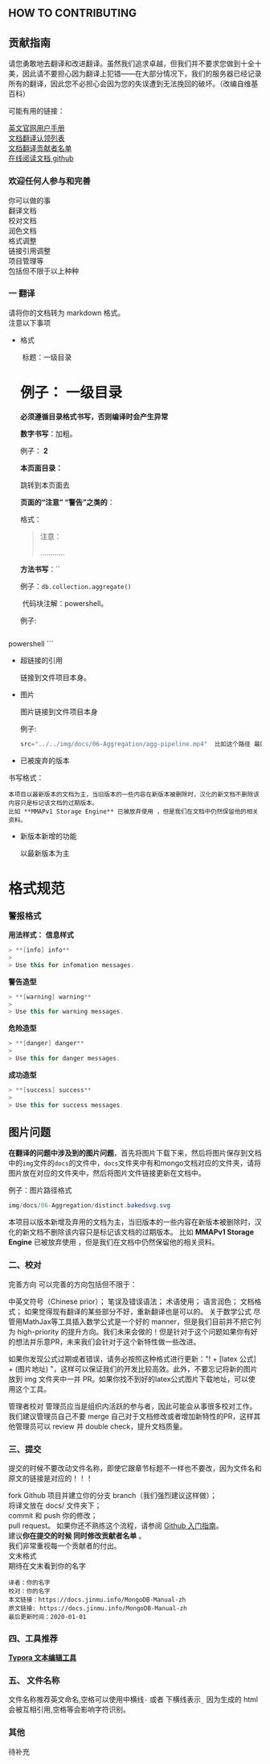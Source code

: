 ##  HOW  TO  CONTRIBUTING

## 贡献指南
请您勇敢地去翻译和改进翻译。虽然我们追求卓越，但我们并不要求您做到十全十美，因此请不要担心因为翻译上犯错——在大部分情况下，我们的服务器已经记录所有的翻译，因此您不必担心会因为您的失误遭到无法挽回的破坏。（改编自维基百科）

可能有用的链接：

[英文官网用户手册](https://docs.mongodb.com/manual/)<br/>
[文档翻译认领列表](https://github.com/JinMuInfo/MongoDB-Manual-zh/blob/master/Document-translation-claim-list.md)<br/>
[文档翻译贡献者名单](https://github.com/JinMuInfo/MongoDB-Manual-zh/blob/master/List-of-contributors.md)<br/>
[在线阅读文档 github](https://jinmuinfo.github.io/MongoDB-Manual-zh/)<br/>



### 欢迎任何人参与和完善
你可以做的事  
翻译文档  
校对文档  
润色文档  
格式调整  
链接引用调整  
项目管理等  
包括但不限于以上种种  


### 一 翻译
请将你的文档转为 markdown  格式。  
注意以下事项  

  * 格式

    ​	标题：一级目录

    # 例子：  一级目录

    **必须遵循目录格式书写，否则编译时会产生异常**

    **数字书写**：加粗。 

    例子： **2**

    

    **本页面目录：**

    跳转到本页面去

    

    **页面的“注意” “警告”之类的**：

    格式：

    >注意：
    >
    >............

    

    **方法书写**：\``

    例子：`db.collection.aggregate()`

    

    ​	代码块注解：powershell。  

    例子:

    ```powershell
powershell
    ```
    
  * 超链接的引用

    链接到文件项目本身。

    

  * 图片

    图片链接到文件项目本身

    例子:

    ```powershell
    src="../../img/docs/06-Aggregation/agg-pipeline.mp4"  比如这个路径 最好也是填上绝对路径
    ```

    

  * 已被废弃的版本

书写格式：

```
本项目以最新版本的文档为主，当旧版本的一些内容在新版本被删除时，汉化的新文档不删除该内容只是标记该文档的过期版本。
比如 **MMAPv1 Storage Engine** 已被放弃使用 ，但是我们在文档中仍然保留他的相关资料。
```

  * 新版本新增的功能

    以最新版本为主

# 格式规范

### 警报格式

**用法样式：**
**信息样式**

```kotlin
> **[info] info**
>
> Use this for infomation messages.
```

**警告造型**

```kotlin
> **[warning] warning**
>
> Use this for warning messages.
```

**危险造型**

```kotlin
> **[danger] danger**
>
> Use this for danger messages.
```

**成功造型**

```kotlin
> **[success] success**
>
> Use this for success messages.
```



## 图片问题

**在翻译的问题中涉及到的图片问题**，首先将图片下载下来，然后将图片保存到文档中的`img`文件的`docs`的文件中，`docs`文件夹中有和mongo文档对应的文件夹，请将图片放在对应的文件夹中，然后将图片文件链接更新在文档中。

例子：图片路径格式

```powershell
img/docs/06-Aggregation/distinct.bakedsvg.svg
```



本项目以版本新增及弃用的文档为主，当旧版本的一些内容在新版本被删除时，汉化的新文档不删除该内容只是标记该文档的过期版本。
比如 **MMAPv1 Storage Engine** 已被放弃使用 ，但是我们在文档中仍然保留他的相关资料。



### 二、校对
完善方向
可以完善的方向包括但不限于：

中英文符号（Chinese prior）；
笔误及错误语法；
术语使用；
语言润色；
文档格式；
如果觉得现有翻译的某些部分不好，重新翻译也是可以的。
关于数学公式
尽管用MathJax等工具插入数学公式是一个好的 manner，但是我们目前并不把它列为 high-priority 的提升方向。我们未来会做的！但是针对于这个问题如果你有好的想法并乐意PR，未来我们会针对于这个新特性做一些改进。

如果你发现公式过期或者错误，请务必按照这种格式进行更新："! + [latex 公式] + (图片地址) "，这样可以保证我们的开发比较高效。此外，不要忘记将新的图片放到 img 文件夹中一并 PR。如果你找不到好的latex公式图片下载地址，可以使用这个工具。

管理者校对
管理员应当是组织内活跃的参与者，因此可能会从事很多校对工作。我们建议管理员自己不要 merge 自己对于文档修改或者增加新特性的PR，这样其他管理员可以 review 并 double check，提升文档质量。

### 三、提交
提交的时候不要改动文件名称，即使它跟章节标题不一样也不要改，因为文件名和原文的链接是对应的！！！

fork Github 项目并建立你的分支 branch（我们强烈建议这样做）；  
将译文放在 docs/  文件夹下；  
commit 和 push 你的修改；  
pull request。
如果你还不熟练这个流程，请参阅 [Github 入门指南](https://docs.github.com/cn/github)。  
建议**你在提交的时候 同时修改贡献者名单** 。  
我们非常重视每一个贡献者的付出。  
文末格式  
期待在文末看到你的名字  
```
译者：你的名字
校对：你的名字
本文链接：https://docs.jinmu.info/MongoDB-Manual-zh
原文链接: https://docs.jinmu.info/MongoDB-Manual-zh
最后更新时间：2020-01-01
```

### 四、工具推荐

[**Typora 文本编辑工具**](https://typora.io/)

###  五、 文件名称
文件名称推荐英文命名,空格可以使用中横线`-`  或者 下横线表示`_` 因为生成的 html会被互相引用,空格等会影响字符识别。

###  其他
待补充


